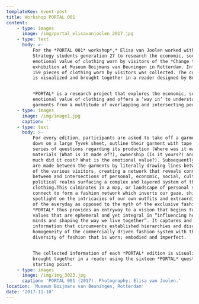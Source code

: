 ```yaml
---
templateKey: event-post
title: Workshop PORTAL 001
content:
    - type: images
      image: /img/portal_elisavanjoolen_2017.jpg
    - type: text
      body: >-
          For the *PORTAL 001* workshop*,* Elisa van Joolen worked with MA Fashion
          Strategy students generation 27 to research the economic, social and
          emotional value of clothing worn by visitors of the *Change the System*
          exhibition at Museum Boijmans van Beuningen in Rotterdam. Information on
          159 pieces of clothing worn by visitors was collected. The collected data
          is visualized and brought together in a reader designed by Beau Bertens.


          *PORTAL* is a research project that explores the economic, social and
          emotional value of clothing and offers a ‘way in’ to understanding
          garments from a multitude of overlapping and intersecting perspectives.
    - type: images
      image: /img/image1.jpg
      caption: ''
    - type: text
      body: >-
          For every edition, participants are asked to take off a garment, lay it
          down on a large Tyvek sheet, outline their garment with tape and answer a
          series of questions regarding its production (Where was it made?),
          materials (What is it made of?), ownership (Is it yours?) and value (How
          much did it cost? What is the emotional value?). Subsequently connections
          are made between the garments by literally drawing lines between the items
          of the various visitors, creating a network that reveals connections
          between and intersections of personal, economic, social, cultural and
          political realms surfacing a complex and layered system of the reality of
          clothing.This culminates in a map, or landscape of personal stories that
          connect to form a fashion network which inverts our gaze, shining a
          spotlight on the intricacies of our own outfits and extraordinary aspects
          of the everyday as opposed to the myth of the exclusive fashion image.
          *PORTAL* thus provides an entryway to a vision that begins to prioritise
          values that are ephemeral and yet integral in “influencing hearts and
          minds and shaping the way we live together”. It captures and visualises
          information that circumvents established hierarchies and disrupts the
          homogeneity of the commercially driven fashion system with the refreshing
          diversity of fashion that is worn; embodied and imperfect.


          The collected information of each *PORTAL* edition is visualized and
          brought together in a reader using the sixteen *PORTAL* questions as a
          starting point.
    - type: images
      image: /img/img_3023.jpg
      caption: 'PORTAL 001 (2017). Photography: Elisa van Joolen.'
location: 'Museum Boijmans van Beuningen, Rotterdam'
date: '2017-11-10'
---
```

